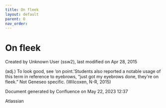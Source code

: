 ```yaml
---
title: On fleek
layout: default
parent: O
nav_order:
---
```


# On fleek

Created by  Unknown User (ssw2), last modified on Apr 28, 2015

(adj.) To look good, see ‘on point.’Students also reported a notable usage of this term in reference to eyebrows, “just got my eyebrows done, they're on fleek.” Not Geneseo specific. (Wilcoxen, N-R, 2015)

Document generated by Confluence on May 22, 2023 12:37

Atlassian

